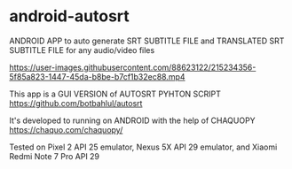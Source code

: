 # android-autosrt
ANDROID APP to auto generate SRT SUBTITLE FILE and TRANSLATED SRT SUBTITLE FILE for any audio/video files

https://user-images.githubusercontent.com/88623122/215234356-5f85a823-1447-45da-b8be-b7cf1b32ec88.mp4

This app is a GUI VERSION of AUTOSRT PYHTON SCRIPT https://github.com/botbahlul/autosrt

It's developed to running on ANDROID with the help of CHAQUOPY https://chaquo.com/chaquopy/

Tested on Pixel 2 API 25 emulator, Nexus 5X API 29 emulator, and Xiaomi Redmi Note 7 Pro API 29
